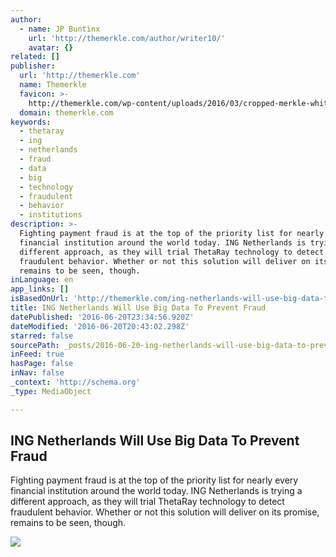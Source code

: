 ```yaml
---
author:
  - name: JP Buntinx
    url: 'http://themerkle.com/author/writer10/'
    avatar: {}
related: []
publisher:
  url: 'http://themerkle.com'
  name: Themerkle
  favicon: >-
    http://themerkle.com/wp-content/uploads/2016/03/cropped-merkle-white-1-192x192.png
  domain: themerkle.com
keywords:
  - thetaray
  - ing
  - netherlands
  - fraud
  - data
  - big
  - technology
  - fraudulent
  - behavior
  - institutions
description: >-
  Fighting payment fraud is at the top of the priority list for nearly every
  financial institution around the world today. ING Netherlands is trying a
  different approach, as they will trial ThetaRay technology to detect
  fraudulent behavior. Whether or not this solution will deliver on its promise,
  remains to be seen, though.
inLanguage: en
app_links: []
isBasedOnUrl: 'http://themerkle.com/ing-netherlands-will-use-big-data-to-prevent-fraud/'
title: ING Netherlands Will Use Big Data To Prevent Fraud
datePublished: '2016-06-20T23:34:56.920Z'
dateModified: '2016-06-20T20:43:02.298Z'
starred: false
sourcePath: _posts/2016-06-20-ing-netherlands-will-use-big-data-to-prevent-fraud.md
inFeed: true
hasPage: false
inNav: false
_context: 'http://schema.org'
_type: MediaObject

---
```

<article style=""><h1>ING Netherlands Will Use Big Data To Prevent Fraud</h1><p>Fighting payment fraud is at the top of the priority list for nearly every financial institution around the world today. ING Netherlands is trying a different approach, as they will trial ThetaRay technology to detect fraudulent behavior. Whether or not this solution will deliver on its promise, remains to be seen, though.</p><img src="http://themerkle.com/wp-content/uploads/2016/06/shutterstock_317093165.jpg" /></article>